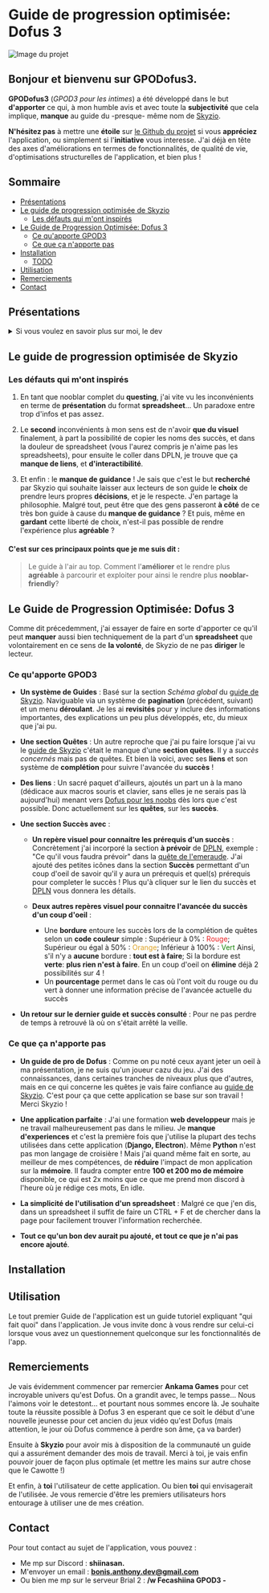 # Guide de progression optimisée: Dofus 3

<!-- TODO: Changer l'image par une version finale -->
![Image du projet](resources/app-9.0.1/resources/app/static/medias/project.png)

## Bonjour et bienvenu sur GPODofus3.

**GPODofus3** (*GPOD3 pour les intimes*) a été développé dans le but **d'apporter** ce qui, à mon humble avis et avec toute la **subjectivité** que cela implique, **manque** au guide du -presque- même nom de [Skyzio](https://docs.google.com/spreadsheets/d/1X7rrozrDZDepncPr8AZXV7oLT_xEa6dkASjLmVFOLwA/edit?gid=1858873548#gid=1858873548).

**N'hésitez pas** à mettre une **étoile** sur [le Github du projet](https://github.com/AnthoB-Dev/GPODofus3) si vous **appréciez** l'application, ou simplement si l'**initiative** vous interesse.
J'ai déjà en tête des axes d'améliorations en termes de fonctionnalités, de qualité de vie, d'optimisations structurelles de l'application, et bien plus !


## Sommaire
<ul>
    <li>
        <a href="#présentations">Présentations</a>
    </li>
    <li>
        <a href="#le-guide-de-progression-optimisée-de-skyzio">Le guide de progression optimisée de Skyzio</a>
        <ul>
            <li><a href="#les-défauts-qui-mont-inspirés">Les défauts qui m'ont inspirés</a></li>
        </ul>
    </li>
    <li>
        <a href="#le-guide-de-progression-optimisée-dofus-3">Le Guide de Progression Optimisée: Dofus 3</a>
        <ul>
            <li><a href="#ce-quapporte-gpod3">Ce qu'apporte GPOD3</a></li>
            <li><a href="#ce-que-ça-napporte-pas">Ce que ça n'apporte pas</a></li>
        </ul>
    </li>
    <li>
        <a href="#installation">Installation</a>
        <ul>
            <li><a href="">TODO</a></li>
        </ul>
    </li>
    <li>
        <a href="#utilisation">Utilisation</a>
    </li>
    <li>
        <a href="#remerciements">Remerciements</a>
    </li>
    <li>
        <a href="#contact">Contact</a>
    </li>
</ul>


## Présentations

<details>
<summary>Si vous voulez en savoir plus sur moi, le dev</summary>

Salut à **toi** qui lit ceci. 
Moi c'est **Anthony**, developpeur occasionel mais aussi (et surtout) joueur de longue date de Dofus (génération 97). 

Depuis l'école primaire à aujourd'hui, je suis passé par un sacré nombre de versions, mais je n'avais pas non plus le temps nécessaire à consacrer au jeu à l'époque de **Dofus 1** pour pleinement profiter de cette version... Et puis, fallait-il encore avoir accès à l'ordi.

L'arrivée du PC à bibi only, **Dofus 2**, des succès , des idoles, etc, ayant **casualiser** le jeu, j'ai pu profiter un peu plus du contenu haut level, surtout lorsque j'avais finalement décider de jouer en *team de 4*, qui n'était pas spécialement populaire à l'époque à côté des *team de 8* mais c'était un bon compromis, déjà. Aussi bien pour mon PC de l'époque que pour mon amusement. 

Mais, quand on peut faire 4 on peut faire 6 voir 8, n'est-ce pas ? Je me suis arrêté à 6 perso, le PC était déjà assez en galère comme ça. 
Ceci dit ce n'est pas tout à fait vrai : Une fois j'ai fait une *team de 8* mais il fallait faire des bailles chelou en mettant le PC en mode sans echec ou je ne sais plus, bref, y'avait presque pas d'UI à l'arrivé, et presque rien qui tournait en fond. Sacrée experience mais content de ne plus avoir à recourir à de tels mesures 😂

Bref, c'est à ce moment là que j'ai **redécouvert** le jeu et où j'ai pu pleinement m'amuser à **parcourir le monde des Douzes**.
Mais le **questing** étant ce qu'il est et surtout avec plusieurs comptes, je n'ai jamais eu le courage de faire la quête d'un Dofus en entier... Ni même jamais d'en drop un, d'ailleurs. 

Mais avec la sortie de **Dofus 3** je me suis dit que ça allait changer. C'est là qu'intervient le [guide de Skyzio](https://docs.google.com/spreadsheets/d/1X7rrozrDZDepncPr8AZXV7oLT_xEa6dkASjLmVFOLwA/edit?gid=1858873548#gid=1858873548), et **GPODofus3**.
</details>

## Le guide de progression optimisée de Skyzio


### Les défauts qui m'ont inspirés 

1. En tant que nooblar complet du **questing**, j'ai vite vu les inconvénients en terme de **présentation** du format **spreadsheet**... Un paradoxe entre trop d'infos et pas assez.

2. Le **second** inconvénients à mon sens est de n'avoir **que du visuel** finalement, à part la possibilité de copier les noms des succès, et dans la douleur de spreadsheet (vous l'aurez compris je n'aime pas les spreadsheets), pour ensuite le coller dans DPLN, je trouve que ça **manque de liens**, et **d'interactibilité**.

3. Et enfin : le **manque de guidance** ! Je sais que c'est le but **recherché** par Skyzio qui souhaite laisser aux lecteurs de son guide le **choix** de prendre leurs propres **décisions**, et je le respecte. J'en partage la philosophie. 
Malgré tout, peut être que des gens passeront **à côté** de ce très bon guide à cause du **manque de guidance** ? 
Et puis, même en **gardant** cette liberté de choix, n'est-il pas possible de rendre l'expérience plus **agréable** ?

#### C'est sur ces principaux points que je me suis dit : 
> Le guide à l'air au top.
> Comment l'**améliorer** et le rendre plus **agréable** à parcourir et exploiter pour ainsi le rendre plus **nooblar-friendly**?


## Le Guide de Progression Optimisée: Dofus 3

Comme dit précedemment, j'ai essayer de faire en sorte d'apporter ce qu'il peut **manquer** aussi bien techniquement de la part d'un **spreadsheet** que volontairement en ce sens de **la volonté**, de Skyzio de ne pas **diriger** le lecteur.


### Ce qu'apporte GPOD3

- **Un système de Guides** : Basé sur la section *Schéma global* du [guide de Skyzio](https://docs.google.com/spreadsheets/d/1X7rrozrDZDepncPr8AZXV7oLT_xEa6dkASjLmVFOLwA/edit?gid=1858873548#gid=1858873548). Naviguable via un système de **pagination** (précédent, suivant) et un menu **déroulant**. Je les ai **revisités** pour y inclure des informations importantes, des explications un peu plus développés, etc, du mieux que j'ai pu.

- **Une section Quêtes** : Un autre reproche que j'ai pu faire lorsque j'ai vu le [guide de Skyzio](https://docs.google.com/spreadsheets/d/1X7rrozrDZDepncPr8AZXV7oLT_xEa6dkASjLmVFOLwA/edit?gid=1858873548#gid=1858873548) c'était le manque d'une **section quêtes**. Il y a *succès concernés* mais pas de quêtes. Et bien là voici, avec ses **liens** et son système de **complétion** pour suivre l'avancée du **succès** !

- **Des liens** : Un sacré paquet d'ailleurs, ajoutés un part un à la mano (dédicace aux macros souris et clavier, sans elles je ne serais pas là aujourd'hui) menant vers [Dofus pour les noobs](https://www.dofuspourlesnoobs.com/) dès lors que c'est possible. Donc actuellement sur les **quêtes**, sur les **succès**.

- **Une section Succès avec** :

    - **Un repère visuel pour connaitre les prérequis d'un succès** : Concrètement j'ai incorporé la section **à prévoir** de [DPLN](https://www.dofuspourlesnoobs.com), exemple : "Ce qu'il vous faudra prévoir" dans la [quête de l'emeraude](https://www.dofuspourlesnoobs.com/dofus-emeraude.html). 
J'ai ajouté des petites icônes dans la section **Succès** permettant d'un coup d'oeil de savoir qu'il y aura un prérequis et quel(s) prérequis pour completer le succès ! Plus qu'à cliquer sur le lien du succès et [DPLN](https://www.dofuspourlesnoobs.com) vous donnera les détails.

    - **Deux autres repères visuel pour connaitre l'avancée du succès d'un coup d'oeil** : 
        - Une **bordure** entoure les succès lors de la complétion de quêtes selon un **code couleur** simple : 
        Supérieur à 0% : <span style="color:#eb2126;">Rouge</span>; Supérieur ou égal à 50% : <span style="color:#dea325;">Orange</span>; Inférieur à 100% : <span style="color:#198309;">Vert</span>
        Ainsi, s'il n'y a **aucune** bordure : **tout est à faire**; Si la bordure est **verte**: **plus rien n'est à faire**. En un coup d'oeil on **élimine** déjà 2 possibilités sur 4 !
        - Un **pourcentage** permet dans le cas où l'ont voit du rouge ou du vert à donner une information précise de l'avancée actuelle du succès

- **Un retour sur le dernier guide et succès consulté** : Pour ne pas perdre de temps à retrouvé là où on s'était arrêté la veille.


### Ce que ça n'apporte pas

- **Un guide de pro de Dofus** : Comme on pu noté ceux ayant jeter un oeil à ma présentation, je ne suis qu'un joueur cazu du jeu. J'ai des connaissances, dans certaines tranches de niveaux plus que d'autres, mais en ce qui concerne les quêtes je vais faire confiance au [guide de Skyzio](https://docs.google.com/spreadsheets/d/1X7rrozrDZDepncPr8AZXV7oLT_xEa6dkASjLmVFOLwA/edit?gid=1858873548#gid=1858873548). 
C'est pour ça que cette application se base sur son travail ! Merci Skyzio !

- **Une application parfaite** : J'ai une formation **web developpeur** mais je ne travail malheureusement pas dans le milieu. Je **manque d'experiences** et c'est la première fois que j'utilise la plupart des techs utilisées dans cette application (**Django, Electron**). 
Même **Python** n'est pas mon langage de croisière ! 
Mais j'ai quand même fait en sorte, au meilleur de mes compétences, de **réduire** l'impact de mon application sur la **mémoire**. Il faudra compter entre **100 et 200 mo de mémoire** disponible, ce qui est 2x moins que ce que me prend mon discord à l'heure où je rédige ces mots, En idle.

- **La simplicité de l'utilisation d'un spreadsheet** : Malgré ce que j'en dis, dans un spreadsheet il suffit de faire un CTRL + F et de chercher dans la page pour facilement trouver l'information recherchée.

- **Tout ce qu'un bon dev aurait pu ajouté, et tout ce que je n'ai pas encore ajouté**.


## Installation


## Utilisation
Le tout premier Guide de l'application est un guide tutoriel expliquant "qui fait quoi" dans l'application. Je vous invite donc à vous rendre sur celui-ci lorsque vous avez un questionnement quelconque sur les fonctionnalités de l'app.


## Remerciements
Je vais évidemment commencer par remercier **Ankama Games** pour cet incroyable univers qu'est Dofus. On a grandit avec, le temps passe... Nous l'aimons voir le detestont... et pourtant nous sommes encore là. 
Je souhaite toute la réussite possible à Dofus 3 en esperant que ce soit le début d'une nouvelle jeunesse pour cet ancien du jeux vidéo qu'est Dofus (mais attention, le jour où Dofus commence à perdre son âme, ça va barder)

Ensuite à **Skyzio** pour avoir mis à disposition de la communauté un guide qui a assurément demander des mois de travail. 
Merci à toi, je vais enfin pouvoir jouer de façon plus optimale (et mettre les mains sur autre chose que le Cawotte !)

Et enfin, à **toi** l'utilisateur de cette application. Ou bien **toi** qui envisagerait de l'utilisée.
Je vous remercie d'être les premiers utilisateurs hors entourage à utiliser une de mes création.


## Contact
Pour tout contact au sujet de l'application, vous pouvez :
- Me mp sur Discord : **shiinasan.**
- M'envoyer un email : **bonis.anthony.dev@gmail.com**
- Ou bien me mp sur le serveur Brial 2 : **/w Fecashiina GPOD3 -**
